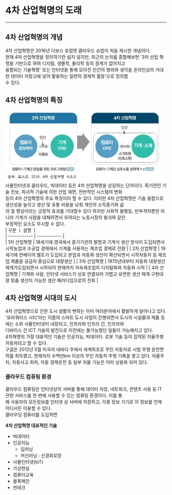 # 4차 산업혁명의 도래

---

## 4차 산업혁명의 개념
4차 산업혁명은 2016년 다보스 포럼엣 클라우드 슈밥이 처음 제시한 개념이다.  
현재 4차 산업혁명을 정의하기란 쉽지 않지만, 최근의 논의를 종합해보면 '3차 산업 혁명을 기반으로 하여 디지털, 생물학, 물리학 등의 경계가 없어지고  
융합되는 기술혁명' 또는 인터넷을 통해 모아진 인간의 행위와 생각을 온라인상의 거대한 데이터 저장고에 넣어 활용하는 일련의 경제적 활동'으로 정의할  
수 있다.

## 4차 산업혁명의 특징  
![4차산업](./img/그림01_3차산업과4차산업.jpg)  
사물인터넷과 클라우드, 빅데이터 등은 4차 산업혁명을 상징하는 단어이다. 획기전인 기술 진보, 파괴적 기술에 의한 산업 재편, 전반적인 시스템의 변화   
등이 4차 산업혁명의 주요 특징이라 할 수 있다. 이러한 4차 산업혁명은 기술 융합으로 생산성을 높이고 생산 및 유통 비용을 낮춰 개인의 소득증가와 삶  
의 질 향상이라는 긍정적 효과를 기대할수 있다 하지만 사회적 불평등, 빈부격차뿐만 아니라 기계가 사람을 대체하면서 우려되는 노동시장의 붕괴와 같은   
부정적인 요소도 무시할 수 없다.  
| 구분 ㅣ 설명 ㅣ  
| ------------ | ------------ |  
| 1차 산업혁명 | 18세기에 영국에서 증기기관의 발명과 기계식 생산 방식이 도입되면서 시작농업과 수공업 경제에서 기계를 사용하는 제조업 경제로 전환 |
| 2차 산업혁명 | 19세기에 컨베이어 벨트가 도입되고 분업과 자동화 생산이 확산되면서 시작자동차 등 제조업 제품을 공급자 중심으로 대량생산 |
| 3차 산업혁명 | 1970년대부터 자동화 대량생산 체계가도입되면서 시작되어 현재까지 지속제조업의 디지털화와 자동화 시작 |
| 4차 산업혁명 | 기계와 사람, 인터넷 서비스가 상호 연결되어 가볍고 유연한 생산 체계 구현대량 맞춤 생산이 가능한 생산 패러다임으로의 진화 |
 
 ## 4차 산업혁명 시대의 도시  
4차 산업혁명으로 인한 도시 생활의 변화는 이미 여러분야에서 활발하게 일어나고 있다.
'유비쿼터스 시티'라는 이름의 스마트 도시 사업이 진행되면서 도시의 시설물과 제품 등에는 소위 사물인터넷이 내장되고, 인프라와 인프라 간, 인프라와  
디바이스 간 ICT 기술의 발전으로 이전에는 불가능했던 일들이 가능해지고 있다.    
4차혁명의 가장 대표적인 기술은 인공지능, 빅데이터. 로봇 기술 등이 집약된 자율주행 자동차라고 할 수 있다.  
구글은 2012년 5월 미국의 네바다 주에서 세계최초로 무인 자동차로 시범 주행 운전면허를 취득했고, 현재까지 수백만km 이상의 무인 자동차 주행 기록을 
쌓고 있다. 자율주차, 자동사고 회피, 자동 경제운전 등 일부 자율 기능은 이미 상용화 되어 있다. 

### 클라우드 컴퓨팅 환경
클라우드 컴퓨팅은 인터넷상의 서버를 통해 데이터 저장, 네트워크, 콘텐츠 사용 등 IT 관련 서비스를 한 번에 사용할 수 있는 컴퓨팅 환경이다. 이를 통  
해 사용자의 모든정보를 인터넷 상 서버에 저장하고, 각종 정보 기기로 이 정보를 언제 어디서든 이용할 수 있다.  
클라우딩 컴퓨터를 도입하면 

**4차 산업혁명 대표적인 기술**  

- 빅데이터  
- 인공지능  
  - 딥러닝  
  - 머신러닝 : 신경회로망  
- 사물인터넷(IoT) 
- 가상현실
- 컴퓨터교육
- 블록체인
- 핀테크
